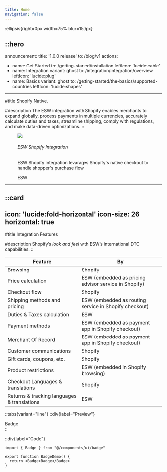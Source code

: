 ```yaml
---
title: Home
navigation: false
---
```


:ellipsis{right=0px width=75% blur=150px}

::hero
---
announcement:
  title: '1.0.0 release'
  to: /blog/v1
actions:
  - name: Get Started
    to: /getting-started/installation
    leftIcon: 'lucide:cable'
  - name: Integration
    variant: ghost
    to: /integration/integration/overview
    leftIcon: 'lucide:plug'
  - name: Basics
    variant: ghost
    to: /getting-started/the-basics/supported-countries
    leftIcon: 'lucide:shapes'
---

#title
Shopify Native.

#description
The ESW integration with Shopify enables merchants to expand globally, process payments in multiple currencies, accurately calculate duties and taxes, streamline shipping, comply with regulations, and make data-driven optimizations.
::

<figure class="relative h-96 w-full">
    <img src="/Untitled design (1).png" class="h-full w-full rounded-xl object-cover object-center" />
    <figcaption class="absolute bottom-4 left-1/2 w-[calc(100%-2rem)] -translate-x-1/2 overflow-hidden rounded-lg border border-slate-200 bg-white bg-opacity-75 shadow-lg shadow-slate-950/5 saturate-200 backdrop-blur-md">
        <div class="flex h-max w-full justify-between rounded px-4 py-2">
            <div>
                <h6 class="font-sans text-base font-bold text-current antialiased md:text-lg lg:text-xl">ESW Shopify Integration</h6>
                <p class="mt-1 font-sans text-base text-slate-600 antialiased">ESW Shopify integration levarages Shopify's native checkout to handle shopper's purchase flow</p>
            </div>
            <p class="font-sans text-base font-bold text-current antialiased">ESW</p>
        </div>
    </figcaption>
</figure>


---

::card
---
icon: 'lucide:fold-horizontal'
icon-size: 26
horizontal: true
---

#title
Integration Features

#description
Shopify’s *look and feel* with ESW’s international DTC capabilities.
::

<div class="overflow-x-auto rounded-md border shadow-sm border-border my-8 bg-background">
  <table class="min-w-full border-collapse">
    <thead>
      <tr>
        <th class="border-b border-border px-4 py-3 text-left text-sm font-semibold text-foreground">Feature</th>
        <th class="border-b border-border px-4 py-3 text-left text-sm font-semibold text-foreground">By</th>
      </tr>
    </thead>
    <tbody class="[&>tr:nth-child(even)]:bg-transparent">
      <tr>
        <td class="border-b border-border px-4 py-3 text-foreground">Browsing</td>
        <td class="border-b border-border px-4 py-3 text-foreground">Shopify</td>
      </tr>
      <tr>
        <td class="border-b border-border px-4 py-3 text-foreground">Price calculation</td>
        <td class="border-b border-border px-4 py-3 text-foreground">ESW (embedded as pricing advisor service in Shopify)</td>
      </tr>
      <tr>
        <td class="border-b border-border px-4 py-3 text-foreground">Checkout flow</td>
        <td class="border-b border-border px-4 py-3 text-foreground">Shopify</td>
      </tr>
      <tr>
        <td class="border-b border-border px-4 py-3 text-foreground">Shipping methods and pricing</td>
        <td class="border-b border-border px-4 py-3 text-foreground">ESW (embedded as routing service in Shopify checkout)</td>
      </tr>
      <tr>
        <td class="border-b border-border px-4 py-3 text-foreground">Duties &amp; Taxes calculation</td>
        <td class="border-b border-border px-4 py-3 text-foreground">ESW</td>
      </tr>
      <tr>
        <td class="border-b border-border px-4 py-3 text-foreground">Payment methods</td>
        <td class="border-b border-border px-4 py-3 text-foreground">ESW (embedded as payment app in Shopify checkout)</td>
      </tr>
      <tr>
        <td class="border-b border-border px-4 py-3 text-foreground">Merchant Of Record</td>
        <td class="border-b border-border px-4 py-3 text-foreground">ESW (embedded as payment app in Shopify checkout)</td>
      </tr>
      <tr>
        <td class="border-b border-border px-4 py-3 text-foreground">Customer communications</td>
        <td class="border-b border-border px-4 py-3 text-foreground">Shopify</td>
      </tr>
      <tr>
        <td class="border-b border-border px-4 py-3 text-foreground">Gift cards, coupons, etc.</td>
        <td class="border-b border-border px-4 py-3 text-foreground">Shopify</td>
      </tr>
      <tr>
        <td class="border-b border-border px-4 py-3 text-foreground">Product restrictions</td>
        <td class="border-b border-border px-4 py-3 text-foreground">ESW (embedded in Shopify browsing)</td>
      </tr>
      <tr>
        <td class="border-b border-border px-4 py-3 text-foreground">Checkout Languages &amp; translations</td>
        <td class="border-b border-border px-4 py-3 text-foreground">Shopify</td>
      </tr>
      <tr>
        <td class="px-4 py-3 text-foreground">Returns &amp; tracking languages &amp; translations</td>
        <td class="px-4 py-3 text-foreground">ESW</td>
      </tr>
    </tbody>
  </table>
</div>




::tabs{variant="line"}
  ::div{label="Preview"}
  <div class="border flex min-h-[200px] w-full justify-center p-10 items-center rounded-lg shadow-xs">
    <span class="inline-flex items-center rounded-md bg-blue-100 px-2.5 py-0.5 text-sm font-medium text-blue-800 ring-1 ring-inset ring-blue-700/10 dark:bg-blue-900 dark:text-blue-100">
      Badge
    </span>
  </div>
  ::

  ::div{label="Code"}
  ```tsx
  import { Badge } from "@/components/ui/badge"

  export function BadgeDemo() {
    return <Badge>Badge</Badge>
  }


